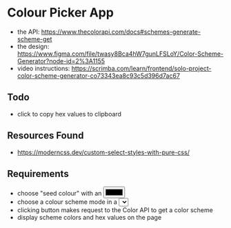 # Colour Picker App

- the API: https://www.thecolorapi.com/docs#schemes-generate-scheme-get
- the design: https://www.figma.com/file/twasy8Bca4hW7gunLFSLoY/Color-Scheme-Generator?node-id=2%3A1155
- video instructions: https://scrimba.com/learn/frontend/solo-project-color-scheme-generator-co73343ea8c93c5d396d7ac67

## Todo

- click to copy hex values to clipboard

## Resources Found

- https://moderncss.dev/custom-select-styles-with-pure-css/

## Requirements

- choose "seed colour" with an <input type="color" />
- choose a colour scheme mode in a <select> box
- clicking button makes request to the Color API to get a color scheme
- display scheme colors and hex values on the page

